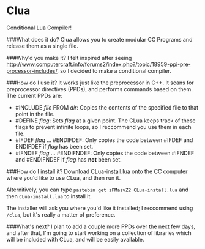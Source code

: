 Clua
====

Conditional Lua Compiler!

###What does it do?
Clua allows you to create modular CC Programs and release them as a single file.

###Why'd you make it?
I felt inspired after seeing http://www.computercraft.info/forums2/index.php?/topic/18959-ppi-pre-processor-includes/, so I decided to make a conditional compiler.

###How do I use it?
It works just like the preprocessor in C++. It scans for preprocessor directives (PPDs), and performs commands based on them. The current PPDs are:
* #INCLUDE _file_ FROM _dir_: Copies the contents of the specified file to that point in the file.
* #DEFINE _flag_: Sets _flag_ at a given point. The CLua keeps track of these flags to prevent infinite loops, so I reccommend you use them in each file.
* #IFDEF _flag_ ... #ENDIFDEF: Only copies the code between #IFDEF and ENDIFDEF if _flag_ has been set.
* #IFNDEF _flag_ ... #ENDIFNDEF: Only copies the code between #IFNDEF and #ENDIFNDEF if _flag_ has **not** been set.

###How do I install it?
Download CLua-install.lua onto the CC computer where you'd like to use CLua, and then run it.

Alternitively, you can type ```pastebin get zPMasvZ2 CLua-install.lua``` and then ```CLua-install.lua``` to install it.

The installer will ask you where you'd like it installed; I reccommend using ```/clua```, but it's really a matter of preference.

###What's next?
I plan to add a couple more PPDs over the next few days, and after that, I'm going to start working on a collection of libraries which will be included with CLua, and will be easily available.
